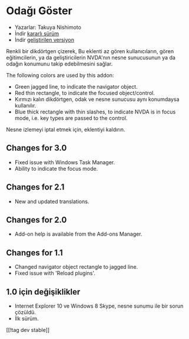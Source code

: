 # Odağı Göster #

* Yazarlar: Takuya Nishimoto
* İndir [kararlı sürüm][2]
* İndir [geliştirilen versiyon][1]

Renkli bir dikdörtgen çizerek, Bu eklenti az gören kullanıcıların, gören
eğitimcilerin, ya da geliştiricilerin NVDA'nın nesne sunucusunun ya da
odağın konumunu takip edebilmesini sağlar.

The following colors are used by this addon:

* Green jagged line, to indicate the navigator object.
* Red thin rectangle, to indicate the focused object/control.
* Kırmızı kalın dikdörtgen, odak ve nesne sunucusu aynı konumdaysa
  kullanılır.
* Blue thick rectangle with thin slashes, to indicate NVDA is in focus mode,
  i.e. key types are passed to the control.

Nesne izlemeyi iptal etmek için, eklentiyi kaldırın.

## Changes for 3.0 ##

* Fixed issue with Windows Task Manager.
* Ability to indicate the focus mode.

## Changes for 2.1 ##

* New and updated translations.

## Changes for 2.0 ##

* Add-on help is available from the Add-ons Manager.

## Changes for 1.1 ##

* Changed navigator object rectangle to jagged line.
* Fixed issue with 'Reload plugins'.

## 1.0 için değişiklikler ##

* Internet Explorer 10 ve Windows 8 Skype, nesne sunumu ile bir sorun
  çözüldü.
* İlk sürüm.


[[!tag dev stable]]

[1]: http://addons.nvda-project.org/files/get.php?file=fh-dev

[2]: http://addons.nvda-project.org/files/get.php?file=fh
